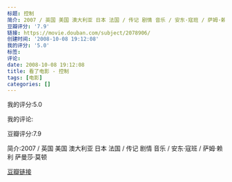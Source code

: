 ```yaml
---
标题: 控制
简介: 2007 / 英国 美国 澳大利亚 日本 法国 / 传记 剧情 音乐 / 安东·寇班 / 萨姆·赖利 萨曼莎·莫顿
豆瓣评分: '7.9'
链接: https://movie.douban.com/subject/2078906/
创建时间: '2008-10-08 19:12:08'
我的评分: '5.0'
标签:
评论:
date: 2008-10-08 19:12:08
title: 看了电影 - 控制
tags: [电影]
categories: []
---
```


我的评分:5.0

我的评论:

豆瓣评分:7.9

简介:2007 / 英国 美国 澳大利亚 日本 法国 / 传记 剧情 音乐 / 安东·寇班 / 萨姆·赖利 萨曼莎·莫顿

[豆瓣链接](https://movie.douban.com/subject/2078906/)

